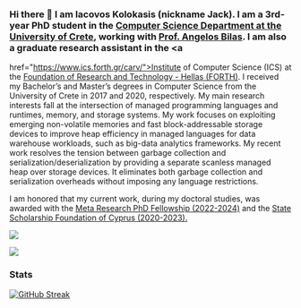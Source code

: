### Hi there 👋 I am Iacovos Kolokasis (nickname Jack). I am a 3rd-year PhD student in the <a href="www.csd.uoc.gr">Computer Science Department at the University of Crete</a>, working with <a href="https://users.ics.forth.gr/~bilas">Prof. Angelos Bilas</a>.  I am also a graduate research assistant in the <a
  href="https://www.ics.forth.gr/carv/">Institute of Computer Science (ICS)</a> 
  at the <a href="https://www.forth.gr/">Foundation of Research and Technology -
  Hellas (FORTH)</a>. I received my Bachelor’s and Master’s degrees in Computer
  Science from the University of Crete in 2017 and 2020, respectively. My main
  research interests fall at the intersection of managed programming languages
  and runtimes, memory, and storage systems. My work focuses on exploiting
  emerging non-volatile memories and fast block-addressable storage devices to
  improve heap efficiency in managed languages for data warehouse workloads,
  such as big-data analytics frameworks. My recent work resolves the tension
  between garbage collection and serialization/deserialization by providing a
  separate scanless managed heap over storage devices. It eliminates both
  garbage collection and serialization overheads without imposing any language
  restrictions.  

  I am honored that my current work, during my doctoral studies, was awarded with the 
  <a href="https://research.facebook.com/fellows/kolokasis-iacovos-g/">Meta Research PhD Fellowship (2022-2024)</a> and the <a href="https://www.cyscholarships.gov.cy/">State Scholarship Foundation of Cyprus (2020-2023).</a>

  <img src="https://img.shields.io/badge/Interests-Managed Languages and Runtimes, Garbage Collection, Memory Systems-dodgerblue" />

  <a href="cv.pdf" target="_blank" rel="noopener noreferrer"><img src="https://img.shields.io/badge/Click for CV-critical" /></a>

### Stats

[![GitHub Streak](http://github-readme-streak-stats.herokuapp.com?user=jackkolokasis)](https://git.io/streak-stats)
